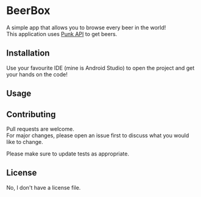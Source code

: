 # BeerBox
A simple app that allows you to browse every beer in the world!\
This application uses [Punk API](https://punkapi.com/) to get beers.

## Installation 

Use your favourite IDE (mine is Android Studio) to open the project and get your hands on the code!

## Usage


## Contributing
Pull requests are welcome.\
For major changes, please open an issue first to discuss what you would like to change.

Please make sure to update tests as appropriate.

## License

No, I don't have a license file.
